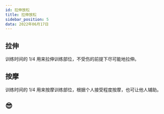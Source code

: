```yaml
---
id: 拉伸放松
title: 拉伸放松
sidebar_position: 5
data: 2022年06月17日
---
```


## 拉伸

训练时间的 1/4 用来拉伸训练部位，不受伤的前提下尽可能地拉伸。

## 按摩

训练时间的 1/4 用来按摩训练部位，根据个人接受程度按摩，也可让他人辅助。

## 😎
